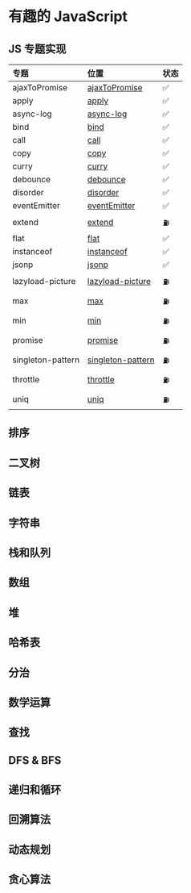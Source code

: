 # 有趣的 JavaScript

## JS 专题实现

| 专题              | 位置                                                   | 状态 |
| :---------------- | :----------------------------------------------------- | :--- |
| ajaxToPromise     | [ajaxToPromise](./javascript/ajaxToPromise.js)         | ✅   |
| apply             | [apply](./javascript/apply.js)                         | ✅   |
| async-log         | [async-log](./javascript/async-log.js)                 | ✅   |
| bind              | [bind](./javascript/bind.js)                           | ✅   |
| call              | [call](./javascript/call.js)                           | ✅   |
| copy              | [copy](./javascript/copy.js)                           | ✅   |
| curry             | [curry](./javascript/curry.js)                         | ✅   |
| debounce          | [debounce](./javascript/debounce.js)                   | ✅   |
| disorder          | [disorder](./javascript/disorder.js)                   | ✅   |
| eventEmitter      | [eventEmitter](./javascript/eventEmitter.js)           | ✅  |
| extend            | [extend](./javascript/extend.js)                       | ⛽️  |
| flat              | [flat](./javascript/flat.js)                           | ✅  |
| instanceof        | [instanceof](./javascript/instanceof.js)               | ✅  |
| jsonp             | [jsonp](./javascript/jsonp.js)                         | ✅  |
| lazyload-picture  | [lazyload-picture](./javascript/lazyload-picture.js)   | ⛽️  |
| max               | [max](./javascript/max.js)                             | ⛽️  |
| min               | [min](./javascript/min.js)                             | ⛽️  |
| promise           | [promise](./javascript/promise.js)                     | ⛽️  |
| singleton-pattern | [singleton-pattern](./javascript/singleton-pattern.js) | ⛽️  |
| throttle          | [throttle](./javascript/throttle.js)                   | ⛽️  |
| uniq              | [uniq](./javascript/uniq.js)                           | ⛽️  |

## 排序

## 二叉树

## 链表

## 字符串

## 栈和队列

## 数组

## 堆

## 哈希表

## 分治

## 数学运算

## 查找

## DFS & BFS

## 递归和循环

## 回溯算法

## 动态规划

## 贪心算法
